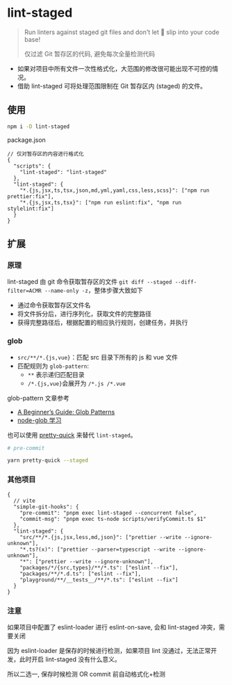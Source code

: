 # lint-staged

> Run linters against staged git files and don't let 💩 slip into your code base!
>
> 仅过滤 Git 暂存区的代码, 避免每次全量检测代码

- 如果对项目中所有文件一次性格式化，大范围的修改很可能出现不可控的情况。
- 借助 lint-staged 可将处理范围限制在 Git 暂存区内 (staged) 的文件。

## 使用

```bash
npm i -D lint-staged
```

package.json

```jsonc
// 仅对暂存区的内容进行格式化
{
  "scripts": {
    "lint-staged": "lint-staged"
  },
  "lint-staged": {
    "*.{js,jsx,ts,tsx,json,md,yml,yaml,css,less,scss}": ["npm run prettier:fix"],
    "*.{js,jsx,ts,tsx}": ["npm run eslint:fix", "npm run stylelint:fix"]
  }
}
```

## 扩展

### 原理

lint-staged 由 git 命令获取暂存区的文件 `git diff --staged --diff-filter=ACMR --name-only -z`，整体步骤大致如下

- 通过命令获取暂存区文件名
- 将文件拆分后，进行序列化，获取文件的完整路径
- 获得完整路径后，根据配置的相应执行规则，创建任务，并执行

### glob

- `src/**/*.{js,vue}`：匹配 src 目录下所有的 js 和 vue 文件
- 匹配规则为 `glob-pattern`:
  - `**` 表示递归匹配目录
  - `/*.{js,vue}`会展开为 `/*.js /*.vue`

glob-pattern 文章参考

- [A Beginner’s Guide: Glob Patterns](https://www.malikbrowne.com/blog/a-beginners-guide-glob-patterns)
- [node-glob 学习](https://www.cnblogs.com/liulangmao/p/4552339.html)

也可以使用 [pretty-quick](https://github.com/azz/pretty-quick#readme) 来替代 `lint-staged`。

```bash
# pre-commit

yarn pretty-quick --staged
```

### 其他项目

```jsonc
{
  // vite
  "simple-git-hooks": {
    "pre-commit": "pnpm exec lint-staged --concurrent false",
    "commit-msg": "pnpm exec ts-node scripts/verifyCommit.ts $1"
  },
  "lint-staged": {
    "src/**/*.{js,jsx,less,md,json}": ["prettier --write --ignore-unknown"],
    "*.ts?(x)": ["prettier --parser=typescript --write --ignore-unknown"],
    "*": ["prettier --write --ignore-unknown"],
    "packages/*/{src,types}/**/*.ts": ["eslint --fix"],
    "packages/**/*.d.ts": ["eslint --fix"],
    "playground/**/__tests__/**/*.ts": ["eslint --fix"]
  }
}
```

### 注意

如果项目中配置了 eslint-loader 进行 eslint-on-save, 会和 lint-staged 冲突，需要关闭

因为 eslint-loader 是保存的时候进行检测，如果项目 lint 没通过，无法正常开发，此时开启 lint-staged 没有什么意义。

所以二选一, 保存时候检测 OR commit 前自动格式化+检测
